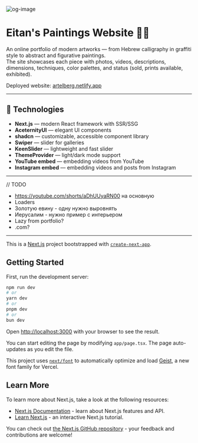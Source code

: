 ![og-image](https://artelberg.netlify.app/og-image.png)

# Eitan's Paintings Website 🎨✨

An online portfolio of modern artworks — from Hebrew calligraphy in graffiti style to abstract and figurative paintings.  
The site showcases each piece with photos, videos, descriptions, dimensions, techniques, color palettes, and status (sold, prints available, exhibited).

Deployed website: [artelberg.netlify.app](https://artelberg.netlify.app)

---

## 🚀 Technologies
- **Next.js** — modern React framework with SSR/SSG
- **AceternityUI** — elegant UI components
- **shadcn** — customizable, accessible component library
- **Swiper** — slider for galleries
- **KeenSlider** — lightweight and fast slider
- **ThemeProvider** — light/dark mode support
- **YouTube embed** — embedding videos from YouTube
- **Instagram embed** — embedding videos and posts from Instagram

---

// TODO
- https://youtube.com/shorts/aDhUUyaRN00 на основную
- Loaders
- Золотую евину - одну нужно выровнять
- Иерусалим - нужно пример с интерьером
- Lazy from portfolio?
-  .com?

---

This is a [Next.js](https://nextjs.org) project bootstrapped with [`create-next-app`](https://nextjs.org/docs/app/api-reference/cli/create-next-app).

## Getting Started

First, run the development server:

```bash
npm run dev
# or
yarn dev
# or
pnpm dev
# or
bun dev
```

Open [http://localhost:3000](http://localhost:3000) with your browser to see the result.

You can start editing the page by modifying `app/page.tsx`. The page auto-updates as you edit the file.

This project uses [`next/font`](https://nextjs.org/docs/app/building-your-application/optimizing/fonts) to automatically optimize and load [Geist](https://vercel.com/font), a new font family for Vercel.

## Learn More

To learn more about Next.js, take a look at the following resources:

- [Next.js Documentation](https://nextjs.org/docs) - learn about Next.js features and API.
- [Learn Next.js](https://nextjs.org/learn) - an interactive Next.js tutorial.

You can check out [the Next.js GitHub repository](https://github.com/vercel/next.js) - your feedback and contributions are welcome!
